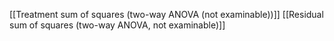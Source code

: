 [[Treatment sum of squares (two-way ANOVA (not examinable))]]
[[Residual sum of squares (two-way ANOVA, not examinable)]]
